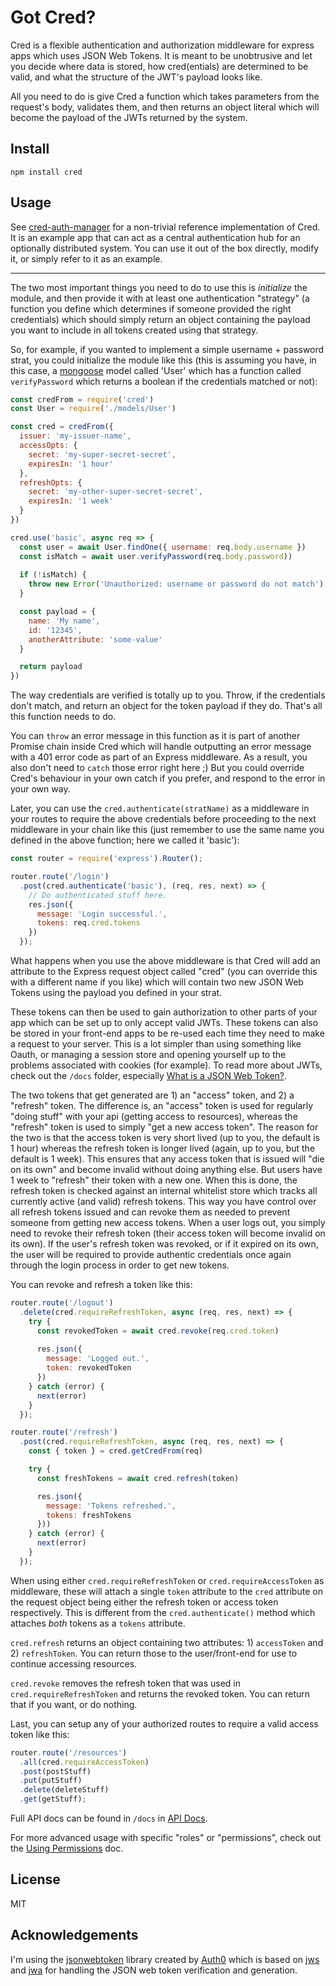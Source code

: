 # Got Cred?

Cred is a flexible authentication and authorization middleware for express apps
which uses JSON Web Tokens. It is meant to be unobtrusive and let you decide
where data is stored, how cred(entials) are determined to be valid, and what the
structure of the JWT's payload looks like.

All you need to do is give Cred a function which takes parameters from the
request's body, validates them, and then returns an object literal which will
become the payload of the JWTs returned by the system.

## Install

`npm install cred`

## Usage

See [cred-auth-manager](https://github.com/robmclarty/cred-auth-manager) for a
non-trivial reference implementation of Cred. It is an example app that can act
as a central authentication hub for an optionally distributed system. You can
use it out of the box directly, modify it, or simply refer to it as an example.

---

The two most important things you need to do to use this is *initialize* the
module, and then provide it with at least one authentication "strategy" (a
function you define which determines if someone provided the right credentials)
which should simply return an object containing the payload you want to
include in all tokens created using that strategy.

So, for example, if you wanted to implement a simple username + password strat,
you could initialize the module like this (this is assuming you have, in this
case, a [mongoose](http://mongoosejs.com/) model called 'User' which has a
function called `verifyPassword` which returns a boolean if the credentials
matched or not):

```javascript
const credFrom = require('cred')
const User = require('./models/User')

const cred = credFrom({
  issuer: 'my-issuer-name',
  accessOpts: {
    secret: 'my-super-secret-secret',
    expiresIn: '1 hour'
  },
  refreshOpts: {
    secret: 'my-other-super-secret-secret',
    expiresIn: '1 week'
  }
})

cred.use('basic', async req => {
  const user = await User.findOne({ username: req.body.username })
  const isMatch = await user.verifyPassword(req.body.password))
         
  if (!isMatch) {
    throw new Error('Unauthorized: username or password do not match')
  }

  const payload = {
    name: 'My name',
    id: '12345',
    anotherAttribute: 'some-value'
  }

  return payload
})
```

The way credentials are verified is totally up to you. Throw, if the credentials
don't match, and return an object for the token payload if they do. That's all
this function needs to do.

You can `throw` an error message in this function as it is part of another
Promise chain inside Cred which will handle outputting an error message with a
401 error code as part of an Express middleware. As a result, you also don't
need to `catch` those error right here ;) But you could override Cred's
behaviour in your own catch if you prefer, and respond to the error in your own
way.

Later, you can use the `cred.authenticate(stratName)` as a middleware in your
routes to require the above credentials before proceeding to the next middleware
in your chain like this (just remember to use the same name you defined in the
above function; here we called it 'basic'):

```javascript
const router = require('express').Router();

router.route('/login')
  .post(cred.authenticate('basic'), (req, res, next) => {
    // Do authenticated stuff here.
    res.json({
      message: 'Login successful.',
      tokens: req.cred.tokens
    })
  });
```

What happens when you use the above middleware is that Cred will add an
attribute to the Express request object called "cred" (you can override this
with a different name if you like) which will contain two new JSON Web Tokens
using the payload you defined in your strat.

These tokens can then be used to gain authorization to other parts of your app
which can be set up to only accept valid JWTs. These tokens can also be stored
in your front-end apps to be re-used each time they need to make a request to
your server. This is a lot  simpler than using something like Oauth, or managing
a session store and opening yourself up to the problems associated with cookies
(for example). To read more about JWTs, check out the `/docs` folder, especially
[What is a JSON Web Token?](./docs/jwt.md).

The two tokens that get generated are 1) an "access" token, and 2) a "refresh"
token. The difference is, an "access" token is used for regularly "doing stuff"
with your api (getting access to resources), whereas the "refresh" token is used
to simply "get a new access token". The reason for the two is that the access
token is very short lived (up to you, the default is 1 hour) whereas the refresh
token is longer lived (again, up to you, but the default is 1 week). This
ensures that any access token that is issued will "die on its own" and become
invalid without doing anything else. But users have 1 week to "refresh" their
token with a new one. When this is done, the refresh token is checked against an
internal whitelist store which tracks all currently active (and valid) refresh
tokens. This way you have control over all refresh tokens issued and can revoke
them as needed to prevent someone from getting new access tokens. When a user
logs out, you simply need to revoke their refresh token (their access token will
become invalid on its own). If the user's refresh token was revoked, or if it
expired on its own, the user will be required to provide authentic credentials
once again through the login process in order to get new tokens.

You can revoke and refresh a token like this:

```javascript
router.route('/logout')
  .delete(cred.requireRefreshToken, async (req, res, next) => {
    try {
      const revokedToken = await cred.revoke(req.cred.token)
      
      res.json({
        message: 'Logged out.',
        token: revokedToken
      })
    } catch (error) {
      next(error)
    }
  });

router.route('/refresh')
  .post(cred.requireRefreshToken, async (req, res, next) => {
    const { token } = cred.getCredFrom(req)

    try {
      const freshTokens = await cred.refresh(token)

      res.json({
        message: 'Tokens refreshed.',
        tokens: freshTokens
      }))
    } catch (error) {
      next(error)
    }
  });
```

When using either `cred.requireRefreshToken` or `cred.requireAccessToken` as
middleware, these will attach a single `token` attribute to the `cred` attribute
on the request object being either the refresh token or access token
respectively. This is different from the `cred.authenticate()` method which
attaches *both* tokens as a `tokens` attribute.

`cred.refresh` returns an object containing two attributes: 1) `accessToken` and
2) `refreshToken`. You can return those to the user/front-end for use to
continue accessing resources.

`cred.revoke` removes the refresh token that was used in
`cred.requireRefreshToken` and returns the revoked token. You can return that if
you want, or do nothing.

Last, you can setup any of your authorized routes to require a valid access
token like this:

```javascript
router.route('/resources')
  .all(cred.requireAccessToken)
  .post(postStuff)
  .put(putStuff)
  .delete(deleteStuff)
  .get(getStuff);
```

Full API docs can be found in `/docs` in [API Docs](./docs/api.md).

For more advanced usage with specific "roles" or "permissions", check out the
[Using Permissions](./docs/permissions.md) doc.

## License

MIT

## Acknowledgements

I'm using the [jsonwebtoken](https://github.com/auth0/node-jsonwebtoken) library
created by [Auth0](https://auth0.com/) which is based on
[jws](https://github.com/brianloveswords/node-jws) and
[jwa](https://github.com/brianloveswords/node-jwa) for handling the JSON web
token verification and generation.
